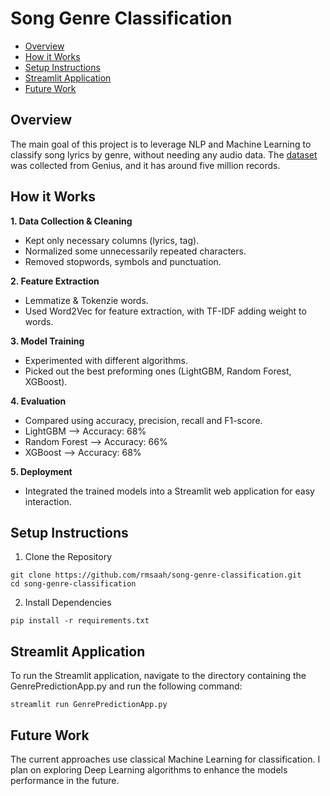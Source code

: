 # Song Genre Classification

* [Overview](https://github.com/Rmsaah/song-genre-classification/edit/main/README.md#overview)
* [How it Works](https://github.com/Rmsaah/song-genre-classification/edit/main/README.md#how-it-works)
* [Setup Instructions](https://github.com/Rmsaah/song-genre-classification/edit/main/README.md#how-it-works)
* [Streamlit Application](https://github.com/Rmsaah/song-genre-classification/edit/main/README.md#streamlit-application)
* [Future Work](https://github.com/Rmsaah/song-genre-classification/edit/main/README.md#future-work)

## Overview
The main goal of this project is to leverage NLP and Machine Learning to classify song lyrics by genre, without needing any audio data. The [dataset](https://www.kaggle.com/datasets/carlosgdcj/genius-song-lyrics-with-language-information) was collected from Genius, and it has around five million records.

## How it Works
**1. Data Collection & Cleaning**
   * Kept only necessary columns (lyrics, tag).
   * Normalized some unnecessarily repeated characters.
   * Removed stopwords, symbols and punctuation.

**2. Feature Extraction**
   * Lemmatize & Tokenzie words.
   * Used Word2Vec for feature extraction, with TF-IDF adding weight to words.

**3. Model Training**
   * Experimented with different algorithms.
   * Picked out the best preforming ones (LightGBM, Random Forest, XGBoost).

**4. Evaluation**
   * Compared using accuracy, precision, recall and F1-score.
   * LightGBM      --> Accuracy: 68%
   * Random Forest --> Accuracy: 66%
   * XGBoost       --> Accuracy: 68%

**5. Deployment**
   * Integrated the trained models into a Streamlit web application for easy interaction. 

## Setup Instructions
1. Clone the Repository
```
git clone https://github.com/rmsaah/song-genre-classification.git
cd song-genre-classification
```

2. Install Dependencies
```
pip install -r requirements.txt
```

## Streamlit Application
To run the Streamlit application, navigate to the directory containing the GenrePredictionApp.py and run the following command:
```
streamlit run GenrePredictionApp.py
```

## Future Work
The current approaches use classical Machine Learning for classification. I plan on exploring Deep Learning algorithms to enhance the models performance in the future.
